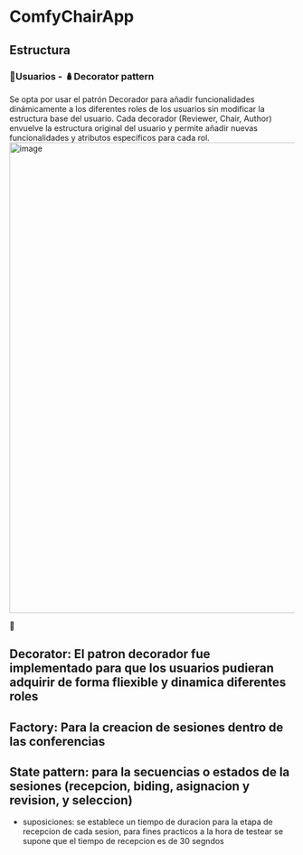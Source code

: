 # ComfyChairApp


## Estructura
### 👤Usuarios - 🪆Decorator pattern
Se opta por usar el patrón Decorador para añadir funcionalidades dinámicamente a los diferentes roles de los usuarios sin modificar la estructura base del usuario. Cada decorador (Reviewer, Chair, Author) envuelve la estructura original del usuario y permite añadir nuevas funcionalidades y atributos específicos para cada rol.
<img width="833" alt="image" src="https://github.com/user-attachments/assets/2bb70356-1194-486f-a568-8709c2d24ef5">



👾
## Decorator: El patron decorador fue implementado para que los usuarios pudieran adquirir de forma fliexible y dinamica diferentes roles

## Factory: Para la creacion de sesiones dentro de las conferencias

## State pattern: para la secuencias o estados de la sesiones (recepcion, biding, asignacion y revision, y seleccion)

* suposiciones: se establece un tiempo de duracion para la etapa de recepcion de cada sesion, para fines practicos a la hora de testear se supone que el tiempo de recepcion es de 30 segndos
